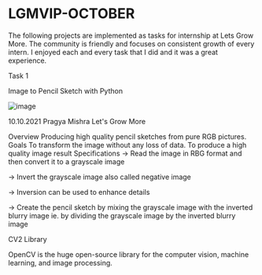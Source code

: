 # LGMVIP-OCTOBER
The following projects are implemented as tasks for internship at Lets Grow More. The community is friendly and focuses on consistent growth of every intern. I enjoyed each and every task that I did and it was a great experience.

Task 1

Image to Pencil Sketch with Python

![image](https://user-images.githubusercontent.com/54955956/139484002-3a6e57c9-3f69-401e-bf0d-fa1ca5562e28.png)

10.10.2021
Pragya Mishra
Let's Grow More


Overview
Producing high quality pencil sketches from pure RGB  pictures.
Goals
To transform the image without any loss of data.
To produce a high quality image result
Specifications
-> Read the image in RBG format and then convert it to a grayscale image

-> Invert the grayscale image also called negative image

-> Inversion can be used to enhance details

-> Create the pencil sketch by mixing the grayscale image with the inverted blurry image ie. by dividing the grayscale image by the inverted blurry image

CV2 Library

OpenCV is the huge open-source library for the computer vision, machine learning, and image processing.





